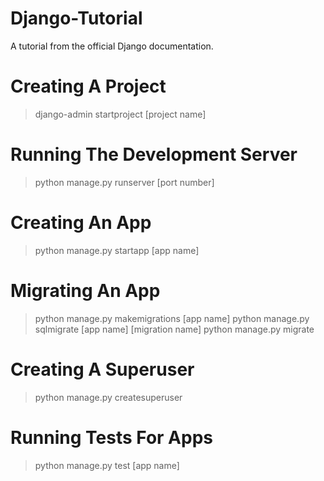 # Django-Tutorial
A tutorial from the official Django documentation.

# Creating A Project
> django-admin startproject [project name]

# Running The Development Server
> python manage.py runserver [port number]

# Creating An App
> python manage.py startapp [app name]

# Migrating An App
> python manage.py makemigrations [app name]
> python manage.py sqlmigrate [app name] [migration name]
> python manage.py migrate

# Creating A Superuser
> python manage.py createsuperuser

# Running Tests For Apps
> python manage.py test [app name]
